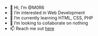 - 👋 Hi, I’m @M0R6
- 👀 I’m interested in Web Development
- 🌱 I’m currently learning HTML, CSS, PHP
- 💞️ I’m looking to collaborate on nothing
- 📫 Reach me out <a href="https://linktr.ee/nrfntr/" target="_blank"> here </a>

<!---
M0R6/M0R6 is a ✨ special ✨ repository because its `README.md` (this file) appears on your GitHub profile.
You can click the Preview link to take a look at your changes.
--->
